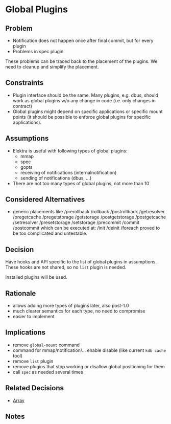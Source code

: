 # Global Plugins

## Problem

- Notification does not happen once after final commit, but for every
  plugin
- Problems in spec plugin

These problems can be traced back to the placement of the plugins.
We need to cleanup and simplify the placement.

## Constraints

- Plugin interface should be the same. Many plugins, e.g. dbus, should work
  as global plugins w/o any change in code (i.e. only changes
  in contract)
- Global plugins might depend on specific applications or specific
  mount points (it should be possible to enforce global plugins for specific
  applications).

## Assumptions

- Elektra is useful with following types of global plugins:
  - mmap
  - spec
  - gopts
  - receiving of notifications (internalnotification)
  - sending of notifications (dbus, ...)
- There are not too many types of global plugins, not more than 10

## Considered Alternatives

- generic placements like /prerollback /rollback /postrollback /getresolver
  /pregetcache /pregetstorage /getstorage /postgetstorage /postgetcache
  /setresolver /presetstorage /setstorage /precommit /commit /postcommit
  which can be executed at:
  /init /deinit /foreach
  proved to be too complicated and untestable.

## Decision

Have hooks and API specific to the list of global plugins in assumptions.
These hooks are not shared, so no `list` plugin is needed.

Installed plugins will be used.

## Rationale

- allows adding more types of plugins later, also post-1.0
- much clearer semantics for each type, no need to compromise
- easier to implement

## Implications

- remove `global-mount` command
- command for mmap/notification/... enable disable (like current `kdb cache` tool)
- remove `list` plugin
- remove plugins that stop working or disallow global positioning for them
- call `spec` as needed several times

## Related Decisions

- [Array](array.md)

## Notes
